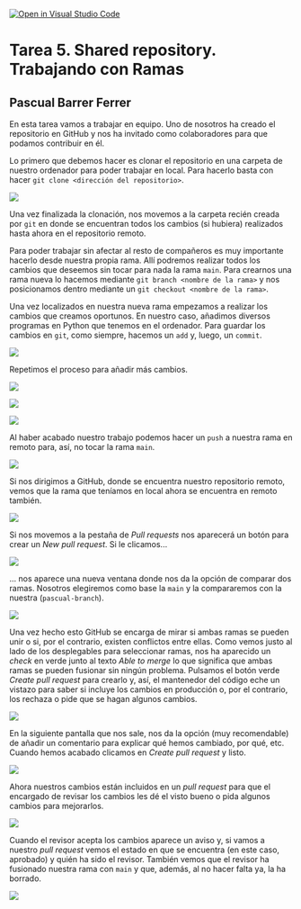 [![Open in Visual Studio Code](https://classroom.github.com/assets/open-in-vscode-f059dc9a6f8d3a56e377f745f24479a46679e63a5d9fe6f495e02850cd0d8118.svg)](https://classroom.github.com/online_ide?assignment_repo_id=6053855&assignment_repo_type=AssignmentRepo)
# Tarea 5. Shared repository. Trabajando con Ramas

## Pascual Barrer Ferrer

En esta tarea vamos a trabajar en equipo. Uno de nosotros ha creado el repositorio en GitHub y nos ha invitado como colaboradores para que podamos contribuir en él.

Lo primero que debemos hacer es clonar el repositorio en una carpeta de nuestro ordenador para poder trabajar en local. Para hacerlo basta con hacer `git clone <dirección del repositorio>`.

![](Capturas/01.png)

Una vez finalizada la clonación, nos movemos a la carpeta recién creada por `git` en donde se encuentran todos los cambios (si hubiera) realizados hasta ahora en el repositorio remoto.

Para poder trabajar sin afectar al resto de compañeros es muy importante hacerlo desde nuestra propia rama. Allí podremos realizar todos los cambios que deseemos sin tocar para nada la rama `main`. Para crearnos una rama nueva lo hacemos mediante `git branch <nombre de la rama>` y nos posicionamos dentro mediante un `git checkout <nombre de la rama>`.

Una vez localizados en nuestra nueva rama empezamos a realizar los cambios que creamos oportunos. En nuestro caso, añadimos diversos programas en Python que tenemos en el ordenador. Para guardar los cambios en `git`, como siempre, hacemos un `add` y, luego, un `commit`.

![](Capturas/02.png)

Repetimos el proceso para añadir más cambios.

![](Capturas/03.png)

![](Capturas/04.png)

![](Capturas/05.png)

Al haber acabado nuestro trabajo podemos hacer un `push` a nuestra rama en remoto para, así, no tocar la rama `main`.

![](Capturas/06.png)

Si nos dirigimos a GitHub, donde se encuentra nuestro repositorio remoto, vemos que la rama que teníamos en local ahora se encuentra en remoto también.

![](Capturas/07.png)

Si nos movemos a la pestaña de *Pull requests* nos aparecerá un botón para crear un *New pull request*. Si le clicamos...

![](Capturas/08.png)

... nos aparece una nueva ventana donde nos da la opción de comparar dos ramas. Nosotros elegiremos como base la `main` y la compararemos con la nuestra (`pascual-branch`).

![](Capturas/09.png)

Una vez hecho esto GitHub se encarga de mirar si ambas ramas se pueden unir o si, por el contrario, existen conflictos entre ellas. Como vemos justo al lado de los desplegables para seleccionar ramas, nos ha aparecido un *check* en verde junto al texto *Able to merge* lo que significa que ambas ramas se pueden fusionar sin ningún problema. Pulsamos el botón verde *Create pull request* para crearlo y, así, el mantenedor del código eche un vistazo para saber si incluye los cambios en producción o, por el contrario, los rechaza o pide que se hagan algunos cambios.

![](Capturas/10.png)

En la siguiente pantalla que nos sale, nos da la opción (muy recomendable) de añadir un comentario para explicar qué hemos cambiado, por qué, etc. Cuando hemos acabado clicamos en *Create pull request* y listo.

![](Capturas/11.png)

Ahora nuestros cambios están incluidos en un *pull request* para que el encargado de revisar los cambios les dé el visto bueno o pida algunos cambios para mejorarlos.

![](Capturas/12.png)

Cuando el revisor acepta los cambios aparece un aviso y, si vamos a nuestro *pull request* vemos el estado en que se encuentra (en este caso, aprobado) y quién ha sido el revisor. También vemos que el revisor ha fusionado nuestra rama con `main` y que, además, al no hacer falta ya, la ha borrado.

![](Capturas/13.png)
